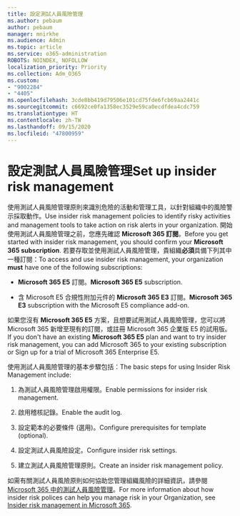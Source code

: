 ```yaml
---
title: 設定測試人員風險管理
ms.author: pebaum
author: pebaum
manager: mnirkhe
ms.audience: Admin
ms.topic: article
ms.service: o365-administration
ROBOTS: NOINDEX, NOFOLLOW
localization_priority: Priority
ms.collection: Adm_O365
ms.custom:
- "9002284"
- "4405"
ms.openlocfilehash: 3cde8bb419d79506e101cd75fde6fcb69aa2441c
ms.sourcegitcommit: c6692ce0fa1358ec3529e59ca0ecdfdea4cdc759
ms.translationtype: HT
ms.contentlocale: zh-TW
ms.lasthandoff: 09/15/2020
ms.locfileid: "47800959"
---
```

# <a name="set-up-insider-risk-management"></a><span data-ttu-id="8fbdb-102">設定測試人員風險管理</span><span class="sxs-lookup"><span data-stu-id="8fbdb-102">Set up insider risk management</span></span>

<span data-ttu-id="8fbdb-103">使用測試人員風險管理原則來識別危險的活動和管理工具，以針對組織中的風險警示採取動作。</span><span class="sxs-lookup"><span data-stu-id="8fbdb-103">Use insider risk management policies to identify risky activities and management tools to take action on risk alerts in your organization.</span></span> <span data-ttu-id="8fbdb-104">開始使用測試人員風險管理之前，您應先確認 **Microsoft 365 訂閱**。</span><span class="sxs-lookup"><span data-stu-id="8fbdb-104">Before you get started with insider risk management, you should confirm your **Microsoft 365 subscription**.</span></span> <span data-ttu-id="8fbdb-105">若要存取並使用測試人員風險管理，貴組織**必須**具備下列其中一種訂閱：</span><span class="sxs-lookup"><span data-stu-id="8fbdb-105">To access and use insider risk management, your organization **must** have one of the following subscriptions:</span></span>

- <span data-ttu-id="8fbdb-106">**Microsoft 365 E5** 訂閱。</span><span class="sxs-lookup"><span data-stu-id="8fbdb-106">**Microsoft 365 E5** subscription.</span></span>

- <span data-ttu-id="8fbdb-107">含 Microsoft E5 合規性附加元件的 **Microsoft 365 E3** 訂閱。</span><span class="sxs-lookup"><span data-stu-id="8fbdb-107">**Microsoft 365 E3** subscription with the Microsoft E5 compliance add-on.</span></span>

<span data-ttu-id="8fbdb-108">如果您沒有 **Microsoft 365 E5** 方案，且想要試用測試人員風險管理，您可以將 Microsoft 365 新增至現有的訂閱，或註冊 Microsoft 365 企業版 E5 的試用版。</span><span class="sxs-lookup"><span data-stu-id="8fbdb-108">If you don't have an existing **Microsoft 365 E5** plan and want to try insider risk management, you can add Microsoft 365 to your existing subscription or Sign up for a trial of Microsoft 365 Enterprise E5.</span></span>

<span data-ttu-id="8fbdb-109">使用測試人員風險管理的基本步驟包括：</span><span class="sxs-lookup"><span data-stu-id="8fbdb-109">The basic steps for using Insider Risk Management include:</span></span>

1. <span data-ttu-id="8fbdb-110">為測試人員風險管理啟用權限。</span><span class="sxs-lookup"><span data-stu-id="8fbdb-110">Enable permissions for insider risk management.</span></span>

2. <span data-ttu-id="8fbdb-111">啟用稽核記錄。</span><span class="sxs-lookup"><span data-stu-id="8fbdb-111">Enable the audit log.</span></span>

3. <span data-ttu-id="8fbdb-112">設定範本的必要條件 (選用)。</span><span class="sxs-lookup"><span data-stu-id="8fbdb-112">Configure prerequisites for template (optional).</span></span>

4. <span data-ttu-id="8fbdb-113">設定測試人員風險設定。</span><span class="sxs-lookup"><span data-stu-id="8fbdb-113">Configure insider risk settings.</span></span>

5. <span data-ttu-id="8fbdb-114">建立測試人員風險管理原則。</span><span class="sxs-lookup"><span data-stu-id="8fbdb-114">Create an insider risk management policy.</span></span>

<span data-ttu-id="8fbdb-115">如需有關測試人員風險原則如何協助您管理組織風險的詳細資訊，請參閱 [Microsoft 365 中的測試人員風險管理](https://go.microsoft.com/fwlink/?linkid=2123907)。</span><span class="sxs-lookup"><span data-stu-id="8fbdb-115">For more information about how insider risk polices can help you manage risk in your Organization, see [Insider risk management in Microsoft 365](https://go.microsoft.com/fwlink/?linkid=2123907).</span></span>
